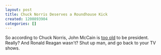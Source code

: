 ```yaml
---
layout: post
title: Chuck Norris Deserves a Roundhouse Kick
created: 1200893904
categories: []
---
```

So according to Chuck Norris, John McCain is [too old](http://news.yahoo.com/s/ap/20080121/ap_on_el_pr/huckabee) to be president.  Really?  And Ronald Reagan wasn't?  Shut up man, and go back to your TV shows.
